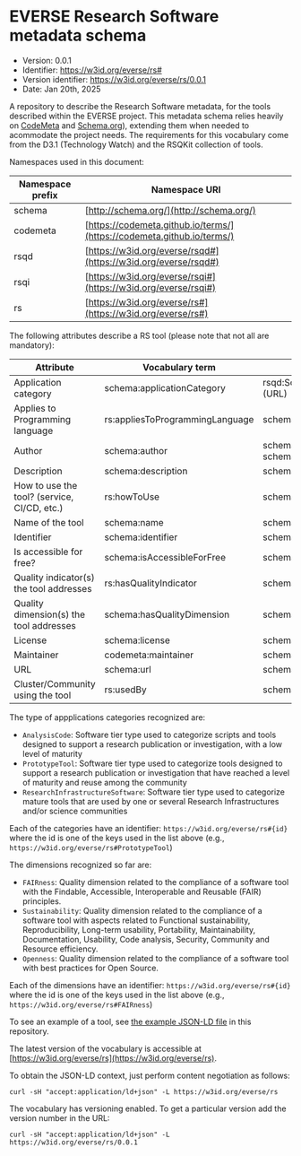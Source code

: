 # EVERSE Research Software metadata schema
- Version: 0.0.1
- Identifier: https://w3id.org/everse/rs#
- Version identifier: https://w3id.org/everse/rs/0.0.1
- Date: Jan 20th, 2025


A repository to describe the Research Software metadata, for the tools described within the EVERSE project.
This metadata schema relies heavily on [CodeMeta](https://codemeta.github.io/terms/) and [Schema.org](http://schema.org/)), extending them when needed to 
acommodate the project needs. The requirements for this vocabulary come from the D3.1 (Technology Watch) and
the RSQKit collection of tools.

Namespaces used in this document:

| Namespace prefix | Namespace URI |
|---|---|
|schema|[http://schema.org/](http://schema.org/)|
|codemeta|[https://codemeta.github.io/terms/](https://codemeta.github.io/terms/)|
|rsqd|[https://w3id.org/everse/rsqd#](https://w3id.org/everse/rsqd#)|
|rsqi|[https://w3id.org/everse/rsqi#](https://w3id.org/everse/rsqi#)|
|rs|[https://w3id.org/everse/rs#](https://w3id.org/everse/rs#)|

The following attributes describe a RS tool (please note that not all are mandatory): 

| Attribute | Vocabulary term | Expected value |
|---|---|---|
| Application category | schema:applicationCategory | rsqd:SoftwareQualityDimension (URL) |
| Applies to Programming language | rs:appliesToProgrammingLanguage | schema:Text (string)|
| Author | schema:author | schema:Person or schema:Organization (URL) |
| Description | schema:description | schema:Text (string)|
| How to use the tool? (service, CI/CD, etc.) | rs:howToUse | schema:URL (string)|
| Name of the tool | schema:name | schema:Text (string)|
| Identifier | schema:identifier | schema:URL (string)|
| Is accessible for free? | schema:isAccessibleForFree | schema:Text (string)|
| Quality indicator(s) the tool addresses | rs:hasQualityIndicator | schema:Text (string)|
| Quality dimension(s) the tool addresses | schema:hasQualityDimension | schema:Text (string)|
| License | schema:license | schema:License (URL)|
| Maintainer | codemeta:maintainer | schema:URL (string)|
| URL | schema:url | schema:URL (string)|
| Cluster/Community using the tool | rs:usedBy | schema:Text (string)|



The type of appplications categories recognized are:
- `AnalysisCode`: Software tier type used to categorize scripts and tools designed to support a research publication or investigation, with a low level of maturity
- `PrototypeTool`: Software tier type used to categorize tools designed to support a research publication or investigation that have reached a level of maturity and reuse among the community
- `ResearchInfrastructureSoftware`: Software tier type used to categorize mature tools that are used by one or several Research Infrastructures and/or science communities

Each of the categories have an identifier: `https://w3id.org/everse/rs#{id}` where the id is one of the keys used in the list above (e.g., `https://w3id.org/everse/rs#PrototypeTool`)

The dimensions recognized so far are:
- `FAIRness`: Quality dimension related to the compliance of a software tool with the Findable, Accessible, Interoperable and Reusable (FAIR) principles.
- `Sustainability`: Quality dimension related to the compliance of a software tool with aspects related to Functional sustainability, Reproducibility, Long-term usability, Portability, Maintainability, Documentation, Usability, Code analysis, Security, Community and Resource efficiency. 
- `Openness`: Quality dimension related to the compliance of a software tool with best practices for Open Source.

Each of the dimensions have an identifier: `https://w3id.org/everse/rs#{id}` where the id is one of the keys used in the list above (e.g., `https://w3id.org/everse/rs#FAIRness`)


To see an example of a tool, see [the example JSON-LD file](./example.json) in this repository.

The latest version of the vocabulary is accessible at [https://w3id.org/everse/rs](https://w3id.org/everse/rs).

To obtain the JSON-LD context, just perform content negotiation as follows:

```
curl -sH "accept:application/ld+json" -L https://w3id.org/everse/rs
```

The vocabulary has versioning enabled. To get a particular version add the version number in the URL:

```
curl -sH "accept:application/ld+json" -L https://w3id.org/everse/rs/0.0.1
```

